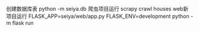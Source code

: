 创建数据库表
python -m seiya.db
爬虫项目运行
scrapy crawl houses
web新项目运行
FLASK_APP=seiya/web/app.py FLASK_ENV=development python -m flask run